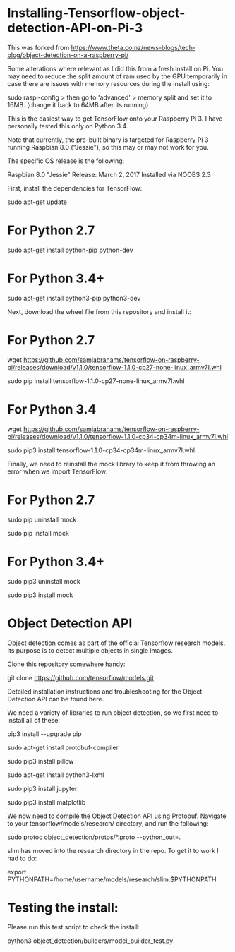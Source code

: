 # Installing-Tensorflow-object-detection-API-on-Pi-3

This was forked from https://www.theta.co.nz/news-blogs/tech-blog/object-detection-on-a-raspberry-pi/

Some alterations where relevant as I did this from a fresh install on Pi. You may need to reduce the split amount of ram used by the GPU 
temporarily in case there are issues with memory resources during the install using:

sudo raspi-config > then go to 'advanced' > memory split and set it to 16MB.
(change it back to 64MB after its running)

This is the easiest way to get TensorFlow onto your Raspberry Pi 3. I have personally tested this only on Python 3.4.

Note that currently, the pre-built binary is targeted for Raspberry Pi 3 running Raspbian 8.0 ("Jessie"), so this may or may not work for you. 

The specific OS release is the following:

Raspbian 8.0 "Jessie"
Release: March 2, 2017
Installed via NOOBS 2.3

First, install the dependencies for TensorFlow:

sudo apt-get update

# For Python 2.7

sudo apt-get install python-pip python-dev

# For Python 3.4+

sudo apt-get install python3-pip python3-dev


Next, download the wheel file from this repository and install it:

# For Python 2.7

wget https://github.com/samjabrahams/tensorflow-on-raspberry-pi/releases/download/v1.1.0/tensorflow-1.1.0-cp27-none-linux_armv7l.whl

sudo pip install tensorflow-1.1.0-cp27-none-linux_armv7l.whl

# For Python 3.4

wget https://github.com/samjabrahams/tensorflow-on-raspberry-pi/releases/download/v1.1.0/tensorflow-1.1.0-cp34-cp34m-linux_armv7l.whl

sudo pip3 install tensorflow-1.1.0-cp34-cp34m-linux_armv7l.whl

Finally, we need to reinstall the mock library to keep it from throwing an error when we import TensorFlow:

# For Python 2.7

sudo pip uninstall mock

sudo pip install mock

# For Python 3.4+

sudo pip3 uninstall mock

sudo pip3 install mock

# Object Detection API

Object detection comes as part of the official Tensorflow research models.  Its purpose is to detect multiple objects in single images.  

Clone this repository somewhere handy:

git clone https://github.com/tensorflow/models.git

Detailed installation instructions and troubleshooting for the Object Detection API can be found here.

We need a variety of libraries to run object detection, so we first need to install all of these:

pip3 install --upgrade pip

sudo apt-get install protobuf-compiler

sudo pip3 install pillow

sudo apt-get install python3-lxml

sudo pip3 install jupyter

sudo pip3 install matplotlib


We now need to compile the Object Detection API using Protobuf. Navigate to your tensorflow/models/research/ directory, and run the following:

sudo protoc object_detection/protos/*.proto --python_out=.

slim has moved into the research directory in the repo. To get it to work I had to do:

export PYTHONPATH=/home/username/models/research/slim:$PYTHONPATH

# Testing the install:

Please run this test script to check the install:

python3 object_detection/builders/model_builder_test.py
